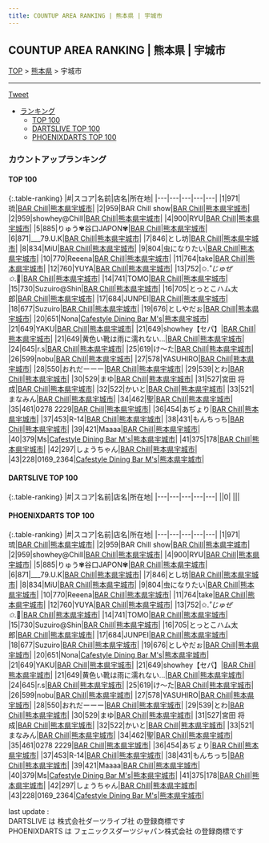 ```yaml
---
title: COUNTUP AREA RANKING | 熊本県 | 宇城市
---
```

## COUNTUP AREA RANKING | 熊本県 | 宇城市

[TOP](/darts/rank/) > [熊本県](/darts/rank/熊本県/) > 宇城市

___

<a href="https://twitter.com/share?ref_src=twsrc%5Etfw" data-text="COUNTUP AREA RANKING | 熊本県宇城市" class="twitter-share-button" data-hashtags="DARTSLIVE,PHOENIXDARTS,darts,ダーツ" data-show-count="false">Tweet</a>

* [ランキング](#カウントアップランキング)
    * [TOP 100](#top-100)
    * [DARTSLIVE TOP 100](#dartslive-top-100)
    * [PHOENIXDARTS TOP 100](#phoenixdarts-top-100)

### カウントアップランキング

#### TOP 100



{:.table-ranking}
|#|スコア|名前|店名|所在地|
|---|---|---|---|---|
|1|971|<span class="rank-name-pd">琉</span>|<a href="https://vs.phoenixdarts.com/jp/shop/shopDetailInfo/s_89280?s_seq=89280">BAR Chill</a>|<a href="/darts/rank/熊本県/宇城市">熊本県宇城市</a>|
|2|959|<span class="rank-name-pd">BAR Chill show</span>|<a href="https://vs.phoenixdarts.com/jp/shop/shopDetailInfo/s_89280?s_seq=89280">BAR Chill</a>|<a href="/darts/rank/熊本県/宇城市">熊本県宇城市</a>|
|2|959|<span class="rank-name-pd">showhey@Chill</span>|<a href="https://vs.phoenixdarts.com/jp/shop/shopDetailInfo/s_89280?s_seq=89280">BAR Chill</a>|<a href="/darts/rank/熊本県/宇城市">熊本県宇城市</a>|
|4|900|<span class="rank-name-pd">RYU</span>|<a href="https://vs.phoenixdarts.com/jp/shop/shopDetailInfo/s_89280?s_seq=89280">BAR Chill</a>|<a href="/darts/rank/熊本県/宇城市">熊本県宇城市</a>|
|5|885|<span class="rank-name-pd">りゅう✾谷口JAPON✾</span>|<a href="https://vs.phoenixdarts.com/jp/shop/shopDetailInfo/s_89280?s_seq=89280">BAR Chill</a>|<a href="/darts/rank/熊本県/宇城市">熊本県宇城市</a>|
|6|871|<span class="rank-name-pd">___79.U.K</span>|<a href="https://vs.phoenixdarts.com/jp/shop/shopDetailInfo/s_89280?s_seq=89280">BAR Chill</a>|<a href="/darts/rank/熊本県/宇城市">熊本県宇城市</a>|
|7|846|<span class="rank-name-pd">とし坊</span>|<a href="https://vs.phoenixdarts.com/jp/shop/shopDetailInfo/s_89280?s_seq=89280">BAR Chill</a>|<a href="/darts/rank/熊本県/宇城市">熊本県宇城市</a>|
|8|834|<span class="rank-name-pd">MiU</span>|<a href="https://vs.phoenixdarts.com/jp/shop/shopDetailInfo/s_89280?s_seq=89280">BAR Chill</a>|<a href="/darts/rank/熊本県/宇城市">熊本県宇城市</a>|
|9|804|<span class="rank-name-pd">虫になりたい</span>|<a href="https://vs.phoenixdarts.com/jp/shop/shopDetailInfo/s_89280?s_seq=89280">BAR Chill</a>|<a href="/darts/rank/熊本県/宇城市">熊本県宇城市</a>|
|10|770|<span class="rank-name-pd">Reeena</span>|<a href="https://vs.phoenixdarts.com/jp/shop/shopDetailInfo/s_89280?s_seq=89280">BAR Chill</a>|<a href="/darts/rank/熊本県/宇城市">熊本県宇城市</a>|
|11|764|<span class="rank-name-pd">take</span>|<a href="https://vs.phoenixdarts.com/jp/shop/shopDetailInfo/s_89280?s_seq=89280">BAR Chill</a>|<a href="/darts/rank/熊本県/宇城市">熊本県宇城市</a>|
|12|760|<span class="rank-name-pd">YUYA</span>|<a href="https://vs.phoenixdarts.com/jp/shop/shopDetailInfo/s_89280?s_seq=89280">BAR Chill</a>|<a href="/darts/rank/熊本県/宇城市">熊本県宇城市</a>|
|13|752|<span class="rank-name-pd">✩.*˚じゅぜ✩*.ﾟ</span>|<a href="https://vs.phoenixdarts.com/jp/shop/shopDetailInfo/s_89280?s_seq=89280">BAR Chill</a>|<a href="/darts/rank/熊本県/宇城市">熊本県宇城市</a>|
|14|741|<span class="rank-name-pd">TOMO</span>|<a href="https://vs.phoenixdarts.com/jp/shop/shopDetailInfo/s_89280?s_seq=89280">BAR Chill</a>|<a href="/darts/rank/熊本県/宇城市">熊本県宇城市</a>|
|15|730|<span class="rank-name-pd">Suzuiro@Shin</span>|<a href="https://vs.phoenixdarts.com/jp/shop/shopDetailInfo/s_89280?s_seq=89280">BAR Chill</a>|<a href="/darts/rank/熊本県/宇城市">熊本県宇城市</a>|
|16|705|<span class="rank-name-pd">とっとこハム太郎</span>|<a href="https://vs.phoenixdarts.com/jp/shop/shopDetailInfo/s_89280?s_seq=89280">BAR Chill</a>|<a href="/darts/rank/熊本県/宇城市">熊本県宇城市</a>|
|17|684|<span class="rank-name-pd">JUNPEI</span>|<a href="https://vs.phoenixdarts.com/jp/shop/shopDetailInfo/s_89280?s_seq=89280">BAR Chill</a>|<a href="/darts/rank/熊本県/宇城市">熊本県宇城市</a>|
|18|677|<span class="rank-name-pd">Suzuiro</span>|<a href="https://vs.phoenixdarts.com/jp/shop/shopDetailInfo/s_89280?s_seq=89280">BAR Chill</a>|<a href="/darts/rank/熊本県/宇城市">熊本県宇城市</a>|
|19|676|<span class="rank-name-pd">としやだぉ</span>|<a href="https://vs.phoenixdarts.com/jp/shop/shopDetailInfo/s_89280?s_seq=89280">BAR Chill</a>|<a href="/darts/rank/熊本県/宇城市">熊本県宇城市</a>|
|20|651|<span class="rank-name-pd">Nona</span>|<a href="https://vs.phoenixdarts.com/jp/shop/shopDetailInfo/s_73671?s_seq=73671">Cafestyle Dining Bar M's</a>|<a href="/darts/rank/熊本県/宇城市">熊本県宇城市</a>|
|21|649|<span class="rank-name-pd">YAKU</span>|<a href="https://vs.phoenixdarts.com/jp/shop/shopDetailInfo/s_89280?s_seq=89280">BAR Chill</a>|<a href="/darts/rank/熊本県/宇城市">熊本県宇城市</a>|
|21|649|<span class="rank-name-pd">showhey【セパ】</span>|<a href="https://vs.phoenixdarts.com/jp/shop/shopDetailInfo/s_89280?s_seq=89280">BAR Chill</a>|<a href="/darts/rank/熊本県/宇城市">熊本県宇城市</a>|
|21|649|<span class="rank-name-pd">黄色い靴は雨に濡れない…</span>|<a href="https://vs.phoenixdarts.com/jp/shop/shopDetailInfo/s_89280?s_seq=89280">BAR Chill</a>|<a href="/darts/rank/熊本県/宇城市">熊本県宇城市</a>|
|24|645|<span class="rank-name-pd">r.s</span>|<a href="https://vs.phoenixdarts.com/jp/shop/shopDetailInfo/s_89280?s_seq=89280">BAR Chill</a>|<a href="/darts/rank/熊本県/宇城市">熊本県宇城市</a>|
|25|619|<span class="rank-name-pd">け～た</span>|<a href="https://vs.phoenixdarts.com/jp/shop/shopDetailInfo/s_89280?s_seq=89280">BAR Chill</a>|<a href="/darts/rank/熊本県/宇城市">熊本県宇城市</a>|
|26|599|<span class="rank-name-pd">nobu</span>|<a href="https://vs.phoenixdarts.com/jp/shop/shopDetailInfo/s_89280?s_seq=89280">BAR Chill</a>|<a href="/darts/rank/熊本県/宇城市">熊本県宇城市</a>|
|27|578|<span class="rank-name-pd">YASUHIRO</span>|<a href="https://vs.phoenixdarts.com/jp/shop/shopDetailInfo/s_89280?s_seq=89280">BAR Chill</a>|<a href="/darts/rank/熊本県/宇城市">熊本県宇城市</a>|
|28|550|<span class="rank-name-pd">おれだーーー</span>|<a href="https://vs.phoenixdarts.com/jp/shop/shopDetailInfo/s_89280?s_seq=89280">BAR Chill</a>|<a href="/darts/rank/熊本県/宇城市">熊本県宇城市</a>|
|29|539|<span class="rank-name-pd">とわ</span>|<a href="https://vs.phoenixdarts.com/jp/shop/shopDetailInfo/s_89280?s_seq=89280">BAR Chill</a>|<a href="/darts/rank/熊本県/宇城市">熊本県宇城市</a>|
|30|529|<span class="rank-name-pd">まゆ</span>|<a href="https://vs.phoenixdarts.com/jp/shop/shopDetailInfo/s_89280?s_seq=89280">BAR Chill</a>|<a href="/darts/rank/熊本県/宇城市">熊本県宇城市</a>|
|31|527|<span class="rank-name-pd">宮田 将成</span>|<a href="https://vs.phoenixdarts.com/jp/shop/shopDetailInfo/s_89280?s_seq=89280">BAR Chill</a>|<a href="/darts/rank/熊本県/宇城市">熊本県宇城市</a>|
|32|522|<span class="rank-name-pd">かいと</span>|<a href="https://vs.phoenixdarts.com/jp/shop/shopDetailInfo/s_89280?s_seq=89280">BAR Chill</a>|<a href="/darts/rank/熊本県/宇城市">熊本県宇城市</a>|
|33|521|<span class="rank-name-pd">まなみん</span>|<a href="https://vs.phoenixdarts.com/jp/shop/shopDetailInfo/s_89280?s_seq=89280">BAR Chill</a>|<a href="/darts/rank/熊本県/宇城市">熊本県宇城市</a>|
|34|462|<span class="rank-name-pd">聖</span>|<a href="https://vs.phoenixdarts.com/jp/shop/shopDetailInfo/s_89280?s_seq=89280">BAR Chill</a>|<a href="/darts/rank/熊本県/宇城市">熊本県宇城市</a>|
|35|461|<span class="rank-name-pd">0278 2229</span>|<a href="https://vs.phoenixdarts.com/jp/shop/shopDetailInfo/s_89280?s_seq=89280">BAR Chill</a>|<a href="/darts/rank/熊本県/宇城市">熊本県宇城市</a>|
|36|454|<span class="rank-name-pd">あぢょり</span>|<a href="https://vs.phoenixdarts.com/jp/shop/shopDetailInfo/s_89280?s_seq=89280">BAR Chill</a>|<a href="/darts/rank/熊本県/宇城市">熊本県宇城市</a>|
|37|453|<span class="rank-name-pd">R-14</span>|<a href="https://vs.phoenixdarts.com/jp/shop/shopDetailInfo/s_89280?s_seq=89280">BAR Chill</a>|<a href="/darts/rank/熊本県/宇城市">熊本県宇城市</a>|
|38|431|<span class="rank-name-pd">もんちっち</span>|<a href="https://vs.phoenixdarts.com/jp/shop/shopDetailInfo/s_89280?s_seq=89280">BAR Chill</a>|<a href="/darts/rank/熊本県/宇城市">熊本県宇城市</a>|
|39|421|<span class="rank-name-pd">Maaaa</span>|<a href="https://vs.phoenixdarts.com/jp/shop/shopDetailInfo/s_89280?s_seq=89280">BAR Chill</a>|<a href="/darts/rank/熊本県/宇城市">熊本県宇城市</a>|
|40|379|<span class="rank-name-pd">Ms</span>|<a href="https://vs.phoenixdarts.com/jp/shop/shopDetailInfo/s_73671?s_seq=73671">Cafestyle Dining Bar M's</a>|<a href="/darts/rank/熊本県/宇城市">熊本県宇城市</a>|
|41|375|<span class="rank-name-pd">178</span>|<a href="https://vs.phoenixdarts.com/jp/shop/shopDetailInfo/s_89280?s_seq=89280">BAR Chill</a>|<a href="/darts/rank/熊本県/宇城市">熊本県宇城市</a>|
|42|297|<span class="rank-name-pd">しょうちゃん</span>|<a href="https://vs.phoenixdarts.com/jp/shop/shopDetailInfo/s_89280?s_seq=89280">BAR Chill</a>|<a href="/darts/rank/熊本県/宇城市">熊本県宇城市</a>|
|43|228|<span class="rank-name-pd">0169_2364</span>|<a href="https://vs.phoenixdarts.com/jp/shop/shopDetailInfo/s_73671?s_seq=73671">Cafestyle Dining Bar M's</a>|<a href="/darts/rank/熊本県/宇城市">熊本県宇城市</a>|


#### DARTSLIVE TOP 100



{:.table-ranking}
|#|スコア|名前|店名|所在地|
|---|---|---|---|---|
||0|<span class="rank-name-dl"> </span>|<a href=""></a>|<a href="/darts/rank//"></a>|


#### PHOENIXDARTS TOP 100



{:.table-ranking}
|#|スコア|名前|店名|所在地|
|---|---|---|---|---|
|1|971|<span class="rank-name-pd">琉</span>|<a href="https://vs.phoenixdarts.com/jp/shop/shopDetailInfo/s_89280?s_seq=89280">BAR Chill</a>|<a href="/darts/rank/熊本県/宇城市">熊本県宇城市</a>|
|2|959|<span class="rank-name-pd">BAR Chill show</span>|<a href="https://vs.phoenixdarts.com/jp/shop/shopDetailInfo/s_89280?s_seq=89280">BAR Chill</a>|<a href="/darts/rank/熊本県/宇城市">熊本県宇城市</a>|
|2|959|<span class="rank-name-pd">showhey@Chill</span>|<a href="https://vs.phoenixdarts.com/jp/shop/shopDetailInfo/s_89280?s_seq=89280">BAR Chill</a>|<a href="/darts/rank/熊本県/宇城市">熊本県宇城市</a>|
|4|900|<span class="rank-name-pd">RYU</span>|<a href="https://vs.phoenixdarts.com/jp/shop/shopDetailInfo/s_89280?s_seq=89280">BAR Chill</a>|<a href="/darts/rank/熊本県/宇城市">熊本県宇城市</a>|
|5|885|<span class="rank-name-pd">りゅう✾谷口JAPON✾</span>|<a href="https://vs.phoenixdarts.com/jp/shop/shopDetailInfo/s_89280?s_seq=89280">BAR Chill</a>|<a href="/darts/rank/熊本県/宇城市">熊本県宇城市</a>|
|6|871|<span class="rank-name-pd">___79.U.K</span>|<a href="https://vs.phoenixdarts.com/jp/shop/shopDetailInfo/s_89280?s_seq=89280">BAR Chill</a>|<a href="/darts/rank/熊本県/宇城市">熊本県宇城市</a>|
|7|846|<span class="rank-name-pd">とし坊</span>|<a href="https://vs.phoenixdarts.com/jp/shop/shopDetailInfo/s_89280?s_seq=89280">BAR Chill</a>|<a href="/darts/rank/熊本県/宇城市">熊本県宇城市</a>|
|8|834|<span class="rank-name-pd">MiU</span>|<a href="https://vs.phoenixdarts.com/jp/shop/shopDetailInfo/s_89280?s_seq=89280">BAR Chill</a>|<a href="/darts/rank/熊本県/宇城市">熊本県宇城市</a>|
|9|804|<span class="rank-name-pd">虫になりたい</span>|<a href="https://vs.phoenixdarts.com/jp/shop/shopDetailInfo/s_89280?s_seq=89280">BAR Chill</a>|<a href="/darts/rank/熊本県/宇城市">熊本県宇城市</a>|
|10|770|<span class="rank-name-pd">Reeena</span>|<a href="https://vs.phoenixdarts.com/jp/shop/shopDetailInfo/s_89280?s_seq=89280">BAR Chill</a>|<a href="/darts/rank/熊本県/宇城市">熊本県宇城市</a>|
|11|764|<span class="rank-name-pd">take</span>|<a href="https://vs.phoenixdarts.com/jp/shop/shopDetailInfo/s_89280?s_seq=89280">BAR Chill</a>|<a href="/darts/rank/熊本県/宇城市">熊本県宇城市</a>|
|12|760|<span class="rank-name-pd">YUYA</span>|<a href="https://vs.phoenixdarts.com/jp/shop/shopDetailInfo/s_89280?s_seq=89280">BAR Chill</a>|<a href="/darts/rank/熊本県/宇城市">熊本県宇城市</a>|
|13|752|<span class="rank-name-pd">✩.*˚じゅぜ✩*.ﾟ</span>|<a href="https://vs.phoenixdarts.com/jp/shop/shopDetailInfo/s_89280?s_seq=89280">BAR Chill</a>|<a href="/darts/rank/熊本県/宇城市">熊本県宇城市</a>|
|14|741|<span class="rank-name-pd">TOMO</span>|<a href="https://vs.phoenixdarts.com/jp/shop/shopDetailInfo/s_89280?s_seq=89280">BAR Chill</a>|<a href="/darts/rank/熊本県/宇城市">熊本県宇城市</a>|
|15|730|<span class="rank-name-pd">Suzuiro@Shin</span>|<a href="https://vs.phoenixdarts.com/jp/shop/shopDetailInfo/s_89280?s_seq=89280">BAR Chill</a>|<a href="/darts/rank/熊本県/宇城市">熊本県宇城市</a>|
|16|705|<span class="rank-name-pd">とっとこハム太郎</span>|<a href="https://vs.phoenixdarts.com/jp/shop/shopDetailInfo/s_89280?s_seq=89280">BAR Chill</a>|<a href="/darts/rank/熊本県/宇城市">熊本県宇城市</a>|
|17|684|<span class="rank-name-pd">JUNPEI</span>|<a href="https://vs.phoenixdarts.com/jp/shop/shopDetailInfo/s_89280?s_seq=89280">BAR Chill</a>|<a href="/darts/rank/熊本県/宇城市">熊本県宇城市</a>|
|18|677|<span class="rank-name-pd">Suzuiro</span>|<a href="https://vs.phoenixdarts.com/jp/shop/shopDetailInfo/s_89280?s_seq=89280">BAR Chill</a>|<a href="/darts/rank/熊本県/宇城市">熊本県宇城市</a>|
|19|676|<span class="rank-name-pd">としやだぉ</span>|<a href="https://vs.phoenixdarts.com/jp/shop/shopDetailInfo/s_89280?s_seq=89280">BAR Chill</a>|<a href="/darts/rank/熊本県/宇城市">熊本県宇城市</a>|
|20|651|<span class="rank-name-pd">Nona</span>|<a href="https://vs.phoenixdarts.com/jp/shop/shopDetailInfo/s_73671?s_seq=73671">Cafestyle Dining Bar M's</a>|<a href="/darts/rank/熊本県/宇城市">熊本県宇城市</a>|
|21|649|<span class="rank-name-pd">YAKU</span>|<a href="https://vs.phoenixdarts.com/jp/shop/shopDetailInfo/s_89280?s_seq=89280">BAR Chill</a>|<a href="/darts/rank/熊本県/宇城市">熊本県宇城市</a>|
|21|649|<span class="rank-name-pd">showhey【セパ】</span>|<a href="https://vs.phoenixdarts.com/jp/shop/shopDetailInfo/s_89280?s_seq=89280">BAR Chill</a>|<a href="/darts/rank/熊本県/宇城市">熊本県宇城市</a>|
|21|649|<span class="rank-name-pd">黄色い靴は雨に濡れない…</span>|<a href="https://vs.phoenixdarts.com/jp/shop/shopDetailInfo/s_89280?s_seq=89280">BAR Chill</a>|<a href="/darts/rank/熊本県/宇城市">熊本県宇城市</a>|
|24|645|<span class="rank-name-pd">r.s</span>|<a href="https://vs.phoenixdarts.com/jp/shop/shopDetailInfo/s_89280?s_seq=89280">BAR Chill</a>|<a href="/darts/rank/熊本県/宇城市">熊本県宇城市</a>|
|25|619|<span class="rank-name-pd">け～た</span>|<a href="https://vs.phoenixdarts.com/jp/shop/shopDetailInfo/s_89280?s_seq=89280">BAR Chill</a>|<a href="/darts/rank/熊本県/宇城市">熊本県宇城市</a>|
|26|599|<span class="rank-name-pd">nobu</span>|<a href="https://vs.phoenixdarts.com/jp/shop/shopDetailInfo/s_89280?s_seq=89280">BAR Chill</a>|<a href="/darts/rank/熊本県/宇城市">熊本県宇城市</a>|
|27|578|<span class="rank-name-pd">YASUHIRO</span>|<a href="https://vs.phoenixdarts.com/jp/shop/shopDetailInfo/s_89280?s_seq=89280">BAR Chill</a>|<a href="/darts/rank/熊本県/宇城市">熊本県宇城市</a>|
|28|550|<span class="rank-name-pd">おれだーーー</span>|<a href="https://vs.phoenixdarts.com/jp/shop/shopDetailInfo/s_89280?s_seq=89280">BAR Chill</a>|<a href="/darts/rank/熊本県/宇城市">熊本県宇城市</a>|
|29|539|<span class="rank-name-pd">とわ</span>|<a href="https://vs.phoenixdarts.com/jp/shop/shopDetailInfo/s_89280?s_seq=89280">BAR Chill</a>|<a href="/darts/rank/熊本県/宇城市">熊本県宇城市</a>|
|30|529|<span class="rank-name-pd">まゆ</span>|<a href="https://vs.phoenixdarts.com/jp/shop/shopDetailInfo/s_89280?s_seq=89280">BAR Chill</a>|<a href="/darts/rank/熊本県/宇城市">熊本県宇城市</a>|
|31|527|<span class="rank-name-pd">宮田 将成</span>|<a href="https://vs.phoenixdarts.com/jp/shop/shopDetailInfo/s_89280?s_seq=89280">BAR Chill</a>|<a href="/darts/rank/熊本県/宇城市">熊本県宇城市</a>|
|32|522|<span class="rank-name-pd">かいと</span>|<a href="https://vs.phoenixdarts.com/jp/shop/shopDetailInfo/s_89280?s_seq=89280">BAR Chill</a>|<a href="/darts/rank/熊本県/宇城市">熊本県宇城市</a>|
|33|521|<span class="rank-name-pd">まなみん</span>|<a href="https://vs.phoenixdarts.com/jp/shop/shopDetailInfo/s_89280?s_seq=89280">BAR Chill</a>|<a href="/darts/rank/熊本県/宇城市">熊本県宇城市</a>|
|34|462|<span class="rank-name-pd">聖</span>|<a href="https://vs.phoenixdarts.com/jp/shop/shopDetailInfo/s_89280?s_seq=89280">BAR Chill</a>|<a href="/darts/rank/熊本県/宇城市">熊本県宇城市</a>|
|35|461|<span class="rank-name-pd">0278 2229</span>|<a href="https://vs.phoenixdarts.com/jp/shop/shopDetailInfo/s_89280?s_seq=89280">BAR Chill</a>|<a href="/darts/rank/熊本県/宇城市">熊本県宇城市</a>|
|36|454|<span class="rank-name-pd">あぢょり</span>|<a href="https://vs.phoenixdarts.com/jp/shop/shopDetailInfo/s_89280?s_seq=89280">BAR Chill</a>|<a href="/darts/rank/熊本県/宇城市">熊本県宇城市</a>|
|37|453|<span class="rank-name-pd">R-14</span>|<a href="https://vs.phoenixdarts.com/jp/shop/shopDetailInfo/s_89280?s_seq=89280">BAR Chill</a>|<a href="/darts/rank/熊本県/宇城市">熊本県宇城市</a>|
|38|431|<span class="rank-name-pd">もんちっち</span>|<a href="https://vs.phoenixdarts.com/jp/shop/shopDetailInfo/s_89280?s_seq=89280">BAR Chill</a>|<a href="/darts/rank/熊本県/宇城市">熊本県宇城市</a>|
|39|421|<span class="rank-name-pd">Maaaa</span>|<a href="https://vs.phoenixdarts.com/jp/shop/shopDetailInfo/s_89280?s_seq=89280">BAR Chill</a>|<a href="/darts/rank/熊本県/宇城市">熊本県宇城市</a>|
|40|379|<span class="rank-name-pd">Ms</span>|<a href="https://vs.phoenixdarts.com/jp/shop/shopDetailInfo/s_73671?s_seq=73671">Cafestyle Dining Bar M's</a>|<a href="/darts/rank/熊本県/宇城市">熊本県宇城市</a>|
|41|375|<span class="rank-name-pd">178</span>|<a href="https://vs.phoenixdarts.com/jp/shop/shopDetailInfo/s_89280?s_seq=89280">BAR Chill</a>|<a href="/darts/rank/熊本県/宇城市">熊本県宇城市</a>|
|42|297|<span class="rank-name-pd">しょうちゃん</span>|<a href="https://vs.phoenixdarts.com/jp/shop/shopDetailInfo/s_89280?s_seq=89280">BAR Chill</a>|<a href="/darts/rank/熊本県/宇城市">熊本県宇城市</a>|
|43|228|<span class="rank-name-pd">0169_2364</span>|<a href="https://vs.phoenixdarts.com/jp/shop/shopDetailInfo/s_73671?s_seq=73671">Cafestyle Dining Bar M's</a>|<a href="/darts/rank/熊本県/宇城市">熊本県宇城市</a>|


<div class="footer border-top border-gray-light mt-5 pt-3 text-right text-gray">
    last update : <span style="font-weight: italic" id="foot_last_modified"></span><br />
    DARTSLIVE は 株式会社ダーツライブ社 の登録商標です<br />
    PHOENIXDARTS は フェニックスダーツジャパン株式会社 の登録商標です<br />
</div>

<script src="https://cdnjs.cloudflare.com/ajax/libs/jquery.tablesorter/2.31.3/js/jquery.tablesorter.min.js" integrity="sha512-qzgd5cYSZcosqpzpn7zF2ZId8f/8CHmFKZ8j7mU4OUXTNRd5g+ZHBPsgKEwoqxCtdQvExE5LprwwPAgoicguNg==" crossorigin="anonymous" referrerpolicy="no-referrer"></script>
<link rel="stylesheet" href="https://cdnjs.cloudflare.com/ajax/libs/jquery.tablesorter/2.31.3/css/theme.default.min.css" integrity="sha512-wghhOJkjQX0Lh3NSWvNKeZ0ZpNn+SPVXX1Qyc9OCaogADktxrBiBdKGDoqVUOyhStvMBmJQ8ZdMHiR3wuEq8+w==" crossorigin="anonymous" referrerpolicy="no-referrer" />
<script>
$(function() {
    $(".table-ranking").tablesorter({sortList:[[0, 0]]});
    $("#foot_last_modified").text(formatDate(new Date(document.lastModified), 'yyyy-MM-dd HH:mm:ss'));
});
</script>

<script async src="https://platform.twitter.com/widgets.js" charset="utf-8"></script>